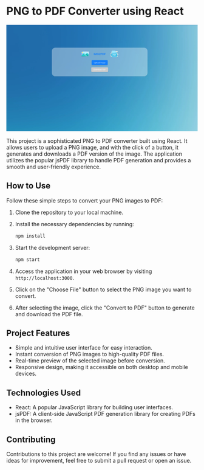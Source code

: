 # PNG to PDF Converter using React

![App Screenshot](img2pdf_bg.png)

This project is a sophisticated PNG to PDF converter built using React. It allows users to upload a PNG image, and with the click of a button, it generates and downloads a PDF version of the image. The application utilizes the popular jsPDF library to handle PDF generation and provides a smooth and user-friendly experience.

## How to Use

Follow these simple steps to convert your PNG images to PDF:

1. Clone the repository to your local machine.

2. Install the necessary dependencies by running:

   ```bash
   npm install
   ```

3. Start the development server:

   ```bash
   npm start
   ```

4. Access the application in your web browser by visiting `http://localhost:3000`.

5. Click on the "Choose File" button to select the PNG image you want to convert.

6. After selecting the image, click the "Convert to PDF" button to generate and download the PDF file.

## Project Features

- Simple and intuitive user interface for easy interaction.
- Instant conversion of PNG images to high-quality PDF files.
- Real-time preview of the selected image before conversion.
- Responsive design, making it accessible on both desktop and mobile devices.

## Technologies Used

- React: A popular JavaScript library for building user interfaces.
- jsPDF: A client-side JavaScript PDF generation library for creating PDFs in the browser.

## Contributing

Contributions to this project are welcome! If you find any issues or have ideas for improvement, feel free to submit a pull request or open an issue.
